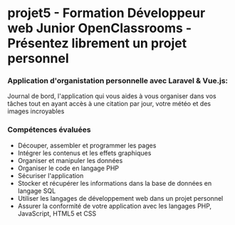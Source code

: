 # projet5 - Formation Développeur web Junior OpenClassrooms - Présentez librement un projet personnel

<h3>Application d'organistation personnelle avec Laravel & Vue.js: </h2>

<p>Journal de bord, l'application qui vous aides à vous organiser dans vos tâches tout en ayant 
    accès à une citation par jour, votre météo et des images incroyables</p>

<h3>Compétences évaluées</h3>
<ul>
  <li>Découper, assembler et programmer les pages</li>
  <li>Intégrer les contenus et les effets graphiques</li>
  <li>Organiser et manipuler les données</li>
  <li>Organiser le code en langage PHP</li>
  <li>Sécuriser l'application</li>
  <li>Stocker et récupérer les informations dans la base de données en langage SQL</li>
  <li>Utiliser les langages de développement web dans un projet personnel</li>
  <li>Assurer la conformité de votre application avec les langages PHP, JavaScript, HTML5 et CSS</li>
</ul>


